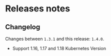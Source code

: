 # Releases notes

## Changelog

Changes between `1.3.1` and this release: `1.4.0`.

- Support 1.16, 1.17 and 1.18 Kubernetes Version
